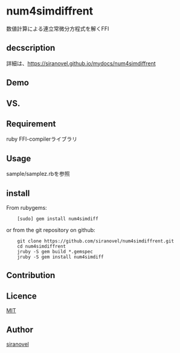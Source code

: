 num4simdiffrent
===============
数値計算による連立常微分方程式を解くFFI

## decscription ##

詳細は、https://siranovel.github.io/mydocs/num4simdiffrent


## Demo ##

## VS. ##

## Requirement ##
ruby FFI-compilerライブラリ

## Usage ##

sample/samplez.rbを参照

## install ##

From rubygems:  
~~~
    [sudo] gem install num4simdiff
~~~

or from the git repository on github:  
~~~
    git clone https://github.com/siranovel/num4simdiffrent.git  
    cd num4simdiffrent  
    jruby -S gem build *.gemspec
    jruby -S gem install num4simdiff
~~~

## Contribution ##

## Licence ##
[MIT](LICENSE)

## Author ##

[siranovel](https://github.com/siranovel)
